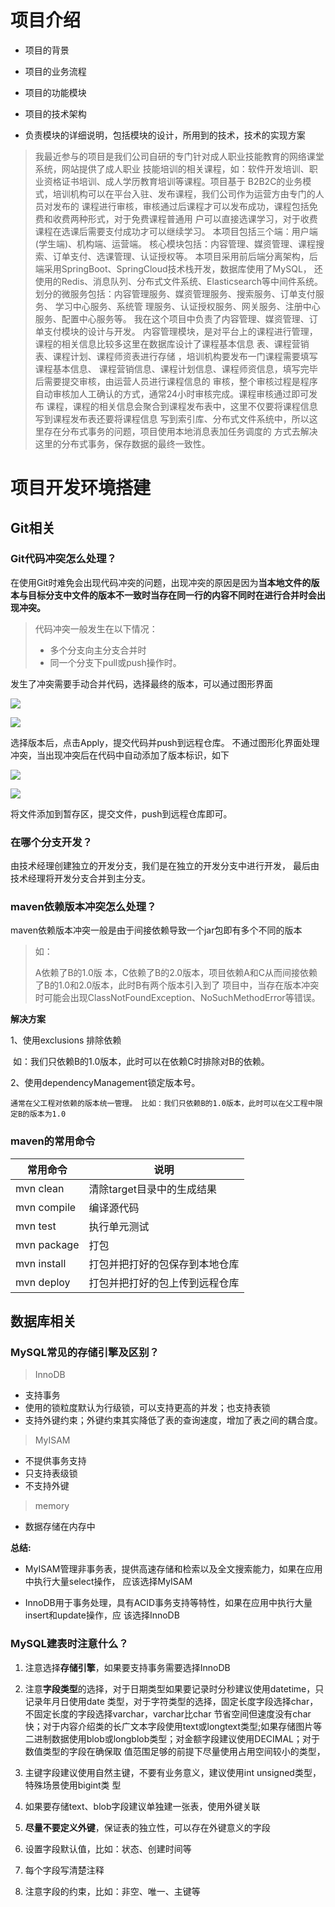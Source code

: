 # 项目介绍

* 项目的背景 

* 项目的业务流程 
* 项目的功能模块
* 项目的技术架构
* 负责模块的详细说明，包括模块的设计，所用到的技术，技术的实现方案  



> 我最近参与的项目是我们公司自研的专门针对成人职业技能教育的网络课堂系统，网站提供了成人职业 技能培训的相关课程，如：软件开发培训、职业资格证书培训、成人学历教育培训等课程。项目基于 B2B2C的业务模式，培训机构可以在平台入驻、发布课程，我们公司作为运营方由专门的人员对发布的 课程进行审核，审核通过后课程才可以发布成功，课程包括免费和收费两种形式，对于免费课程普通用 户可以直接选课学习，对于收费课程在选课后需要支付成功才可以继续学习。 本项目包括三个端：用户端(学生端)、机构端、运营端。 核心模块包括：内容管理、媒资管理、课程搜索、订单支付、选课管理、认证授权等。 本项目采用前后端分离架构，后端采用SpringBoot、SpringCloud技术栈开发，数据库使用了MySQL， 还使用的Redis、消息队列、分布式文件系统、Elasticsearch等中间件系统。 划分的微服务包括：内容管理服务、媒资管理服务、搜索服务、订单支付服务、 学习中心服务、系统管 理服务、认证授权服务、网关服务、注册中心服务、配置中心服务等。 我在这个项目中负责了内容管理、媒资管理、订单支付模块的设计与开发。 内容管理模块，是对平台上的课程进行管理，课程的相关信息比较多这里在数据库设计了课程基本信息 表、课程营销表、课程计划、课程师资表进行存储 ，培训机构要发布一门课程需要填写课程基本信息、 课程营销信息、课程计划信息、课程师资信息，填写完毕后需要提交审核，由运营人员进行课程信息的 审核，整个审核过程是程序自动审核加人工确认的方式，通常24小时审核完成。课程审核通过即可发布 课程，课程的相关信息会聚合到课程发布表中，这里不仅要将课程信息写到课程发布表还要将课程信息 写到索引库、分布式文件系统中，所以这里存在分布式事务的问题，项目使用本地消息表加任务调度的 方式去解决这里的分布式事务，保存数据的最终一致性。 

# 项目开发环境搭建

## Git相关

### Git代码冲突怎么处理？ 

在使用Git时难免会出现代码冲突的问题，出现冲突的原因是因为**当本地文件的版本与目标分支中文件的版本不一致时当存在同一行的内容不同时在进行合并时会出现冲突。** 

>  代码冲突一般发生在以下情况： 
>
> *  多个分支向主分支合并时 
> *  同一个分支下pull或push操作时。 

发生了冲突需要手动合并代码，选择最终的版本，可以通过图形界面 

![](https://cyan-images.oss-cn-shanghai.aliyuncs.com/images/online-education-20230122-06.png)

![](https://cyan-images.oss-cn-shanghai.aliyuncs.com/images/online-education-20230122-07.png)

 选择版本后，点击Apply，提交代码并push到远程仓库。 不通过图形化界面处理冲突，当出现冲突后在代码中自动添加了版本标识，如下 

![](https://cyan-images.oss-cn-shanghai.aliyuncs.com/images/online-education-20230122-08.png)

![](https://cyan-images.oss-cn-shanghai.aliyuncs.com/images/online-education-20230122-09.png)

 将文件添加到暂存区，提交文件，push到远程仓库即可。 

### 在哪个分支开发？

 由技术经理创建独立的开发分支，我们是在独立的开发分支中进行开发， 最后由技术经理将开发分支合并到主分支。 

### maven依赖版本冲突怎么处理？ 

 maven依赖版本冲突一般是由于间接依赖导致一个jar包即有多个不同的版本 

> 如：
>
>  A依赖了B的1.0版 本，C依赖了B的2.0版本，项目依赖A和C从而间接依赖了B的1.0和2.0版本，此时B有两个版本引入到了 项目中，当存在版本冲突时可能会出现ClassNotFoundException、NoSuchMethodError等错误。 

**解决方案**

 1、使用exclusions 排除依赖  

​	如：我们只依赖B的1.0版本，此时可以在依赖C时排除对B的依赖。 

 2、使用dependencyManagement锁定版本号。 

 	通常在父工程对依赖的版本统一管理。 比如：我们只依赖B的1.0版本，此时可以在父工程中限定B的版本为1.0 

### maven的常用命令 

| 常用命令    | 说明                           |
| ----------- | ------------------------------ |
| mvn clean   | 清除target目录中的生成结果     |
| mvn compile | 编译源代码                     |
| mvn test    | 执行单元测试                   |
| mvn package | 打包                           |
| mvn install | 打包并把打好的包保存到本地仓库 |
| mvn deploy  | 打包并把打好的包上传到远程仓库 |

## 数据库相关

### MySQL常见的存储引擎及区别？ 

>  InnoDB 

* 支持事务
* 使用的锁粒度默认为行级锁，可以支持更高的并发；也支持表锁
*  支持外键约束；外键约束其实降低了表的查询速度，增加了表之间的耦合度。  

> MyISAM 

* 不提供事务支持
* 只支持表级锁
* 不支持外键 

>  memory 

*  数据存储在内存中 

**总结:**  

* MyISAM管理非事务表，提供高速存储和检索以及全文搜索能力，如果在应用中执行大量select操作， 应该选择MyISAM 

* InnoDB用于事务处理，具有ACID事务支持等特性，如果在应用中执行大量insert和update操作，应 该选择InnoDB 

### MySQL建表时注意什么？ 

1. 注意选择**存储引擎**，如果要支持事务需要选择InnoDB
2. 注意**字段类型**的选择，对于日期类型如果要记录时分秒建议使用datetime，只记录年月日使用date 类型，对于字符类型的选择，固定长度字段选择char，不固定长度的字段选择varchar，varchar比char 节省空间但速度没有char快；对于内容介绍类的长广文本字段使用text或longtext类型;如果存储图片等 二进制数据使用blob或longblob类型；对金额字段建议使用DECIMAL；对于数值类型的字段在确保取 值范围足够的前提下尽量使用占用空间较小的类型， 

3. 主键字段建议使用自然主键，不要有业务意义，建议使用int unsigned类型，特殊场景使用bigint类 型 

4.  如果要存储text、blob字段建议单独建一张表，使用外键关联
5. **尽量不要定义外键**，保证表的独立性，可以存在外键意义的字段
6.  设置字段默认值，比如：状态、创建时间等
7.  每个字段写清楚注释
8.  注意字段的约束，比如：非空、唯一、主键等 